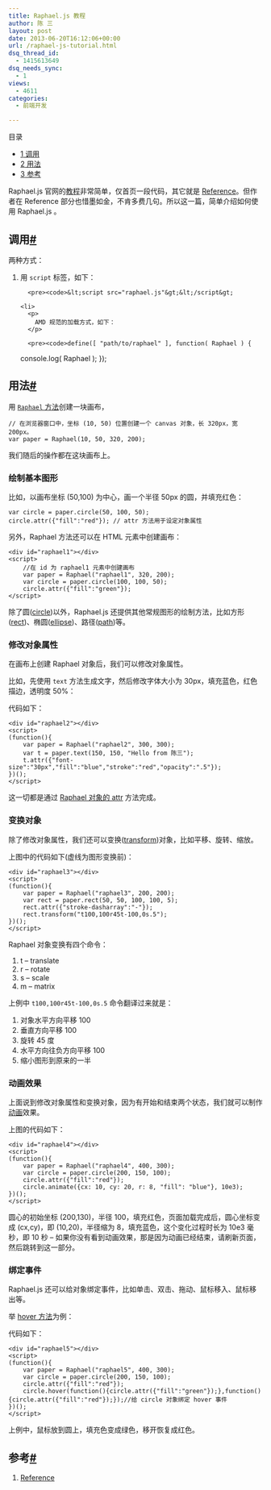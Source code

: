 ```yaml
---
title: Raphael.js 教程
author: 陈 三
layout: post
date: 2013-06-20T16:12:06+00:00
url: /raphael-js-tutorial.html
dsq_thread_id:
  - 1415613649
dsq_needs_sync:
  - 1
views:
  - 4611
categories:
  - 前端开发

---
```

<div id="toc_container" class="ml-l u-floatRight pure-u-1-1 pure-u-sm-2-5 toc_white no_bullets">
  <nav id="myaffix">
  
  <p class="toc-title">
    目录
  </p>
  
  <ul class="toc-list nav" role="menu">
    <li class="toc-list__item" role="menuitem">
      <a href="#i"><span class="toc_number toc_depth_1">1</span> 调用</a>
    </li>
    <li class="toc-list__item" role="menuitem">
      <a href="#i-2"><span class="toc_number toc_depth_1">2</span> 用法</a>
    </li>
    <li class="toc-list__item" role="menuitem">
      <a href="#i-3"><span class="toc_number toc_depth_1">3</span> 参考</a>
    </li>
  </ul></nav>
</div>

<div class="">
  <p>
    Raphael.js 官网的<a href="http://raphaeljs.com/">教程</a>非常简单，仅首页一段代码，其它就是 <a href="http://raphaeljs.com/reference.html">Reference</a>。但作者在 Reference 部分也惜墨如金，不肯多费几句。所以这一篇，简单介绍如何使用 Raphael.js 。
  </p>
  
  <h2 class="storycontent-h2">
    <span id="i">调用</span><a title="标题链接地址" class="u-floatRight hidden" id="heyi" href="#i"><span class="" aria-hidden="true">#</span></a>
  </h2>
  
  <p>
    两种方式：
  </p>
  
  <ol>
    <li>
      <p>
        用 <code>script</code> 标签，如下：
      </p>
      
      <pre><code>&lt;script src="raphael.js"&gt;&lt;/script&gt;
</code></pre>
    </li>
    
    <li>
      <p>
        AMD 规范的加载方式，如下：
      </p>
      
      <pre><code>define([ "path/to/raphael" ], function( Raphael ) {
  console.log( Raphael );
});
</code></pre>
    </li>
  </ol>
  
  <h2 class="storycontent-h2">
    <span id="i-2">用法</span><a title="标题链接地址" class="u-floatRight hidden" id="heyi-2" href="#i-2"><span class="" aria-hidden="true">#</span></a>
  </h2>
  
  <p>
    用 <a href="http://raphaeljs.com/reference.html#Raphael"><code>Raphael</code> 方法</a>创建一块画布，
  </p>
  
  <pre><code>// 在浏览器窗口中，坐标 (10, 50) 位置创建一个 canvas 对象，长 320px，宽 200px。
var paper = Raphael(10, 50, 320, 200);
</code></pre>
  
  <p>
    我们随后的操作都在这块画布上。
  </p>
  
  <h3>
    绘制基本图形
  </h3>
  
  <p>
    比如，以画布坐标 (50,100) 为中心，画一个半径 50px 的圆，并填充红色：
  </p>
  
  <pre><code>var circle = paper.circle(50, 100, 50);
circle.attr({"fill":"red"}); // attr 方法用于设定对象属性
</code></pre>
  
  <p>
    另外，Raphael 方法还可以在 HTML 元素中创建画布：
  </p>
  
  <pre><code>&lt;div id="raphael1"&gt;&lt;/div&gt;
&lt;script&gt;
    //在 id 为 raphael1 元素中创建画布
    var paper = Raphael("raphael1", 320, 200);
    var circle = paper.circle(100, 100, 50);
    circle.attr({"fill":"green"});
&lt;/script&gt;
</code></pre>
  
  <p>
    除了圆(<a href="http://raphaeljs.com/reference.html#Paper.circle">circle</a>)以外，Raphael.js 还提供其他常规图形的绘制方法，比如方形(<a href="http://raphaeljs.com/reference.html#Paper.rect">rect</a>)、椭圆(<a href="http://raphaeljs.com/reference.html#Paper.ellipse">ellipse</a>)、路径(<a href="http://raphaeljs.com/reference.html#Paper.path">path</a>)等。
  </p>
  
  <h3>
    修改对象属性
  </h3>
  
  <p>
    在画布上创建 Raphael 对象后，我们可以修改对象属性。
  </p>
  
  <p>
    比如，先使用 <code>text</code> 方法生成文字，然后修改字体大小为 30px，填充蓝色，红色描边，透明度 50%：
  </p>
  
  <div id="raphael2">
  </div>
  
  <p>
    代码如下：
  </p>
  
  <pre><code>&lt;div id="raphael2"&gt;&lt;/div&gt;
&lt;script&gt;
(function(){
    var paper = Raphael("raphael2", 300, 300);
    var t = paper.text(150, 150, "Hello from 陈三");
    t.attr({"font-size":"30px","fill":"blue","stroke":"red","opacity":".5"});
})();
&lt;/script&gt;
</code></pre>
  
  <p>
    这一切都是通过 <a href="http://raphaeljs.com/reference.html#Element.attr">Raphael 对象的 attr</a> 方法完成。
  </p>
  
  <h3>
    变换对象
  </h3>
  
  <p>
    除了修改对象属性，我们还可以变换(<a href="http://raphaeljs.com/reference.html#Element.transform">transform</a>)对象，比如平移、旋转、缩放。
  </p>
  
  <div id="raphael3">
  </div>
  
  <p>
    上图中的代码如下(虚线为图形变换前)：
  </p>
  
  <pre><code>&lt;div id="raphael3"&gt;&lt;/div&gt;
&lt;script&gt;
(function(){
    var paper = Raphael("raphael3", 200, 200);
    var rect = paper.rect(50, 50, 100, 100, 5);
    rect.attr({"stroke-dasharray":"-"});
    rect.transform("t100,100r45t-100,0s.5");
})();
&lt;/script&gt;
</code></pre>
  
  <p>
    Raphael 对象变换有四个命令：
  </p>
  
  <ol>
    <li>
      t &#8211; translate
    </li>
    <li>
      r &#8211; rotate
    </li>
    <li>
      s &#8211; scale
    </li>
    <li>
      m &#8211; matrix
    </li>
  </ol>
  
  <p>
    上例中 <code>t100,100r45t-100,0s.5</code> 命令翻译过来就是：
  </p>
  
  <ol>
    <li>
      对象水平方向平移 100
    </li>
    <li>
      垂直方向平移 100
    </li>
    <li>
      旋转 45 度
    </li>
    <li>
      水平方向往负方向平移 100
    </li>
    <li>
      缩小图形到原来的一半
    </li>
  </ol>
  
  <h3>
    动画效果
  </h3>
  
  <p>
    上面说到修改对象属性和变换对象，因为有开始和结束两个状态，我们就可以制作<a href="http://raphaeljs.com/reference.html#Element.animate">动画</a>效果。
  </p>
  
  <div id="raphael4">
  </div>
  
  <p>
    上图的代码如下：
  </p>
  
  <pre><code>&lt;div id="raphael4"&gt;&lt;/div&gt;
&lt;script&gt;
(function(){
    var paper = Raphael("raphael4", 400, 300);
    var circle = paper.circle(200, 150, 100);
    circle.attr({"fill":"red"});
    circle.animate({cx: 10, cy: 20, r: 8, "fill": "blue"}, 10e3);
})();
&lt;/script&gt;
</code></pre>
  
  <p>
    圆心的初始坐标 (200,130)，半径 100，填充红色，页面加载完成后，圆心坐标变成 (cx,cy)，即 (10,20)，半径缩为 8，填充蓝色，这个变化过程时长为 10e3 毫秒，即 10 秒 &#8211; 如果你没有看到动画效果，那是因为动画已经结束，请刷新页面，然后跳转到这一部分。
  </p>
  
  <h3>
    绑定事件
  </h3>
  
  <p>
    Raphael.js 还可以给对象绑定事件，比如单击、双击、拖动、鼠标移入、鼠标移出等。
  </p>
  
  <p>
    举 <a href="http://raphaeljs.com/reference.html#Element.hover">hover 方法</a>为例：
  </p>
  
  <div id="raphael5">
  </div>
  
  <p>
    代码如下：
  </p>
  
  <pre><code>&lt;div id="raphael5"&gt;&lt;/div&gt;
&lt;script&gt;
(function(){
    var paper = Raphael("raphael5", 400, 300);
    var circle = paper.circle(200, 150, 100);
    circle.attr({"fill":"red"});
    circle.hover(function(){circle.attr({"fill":"green"});},function(){circle.attr({"fill":"red"});});//给 circle 对象绑定 hover 事件
})();
&lt;/script&gt;
</code></pre>
  
  <p>
    上例中，鼠标放到圆上，填充色变成绿色，移开恢复成红色。
  </p>
  
  <h2 class="storycontent-h2">
    <span id="i-3">参考</span><a title="标题链接地址" class="u-floatRight hidden" id="heyi-3" href="#i-3"><span class="" aria-hidden="true">#</span></a>
  </h2>
  
  <ol>
    <li>
      <a href="http://raphaeljs.com/reference.html">Reference</a>
    </li>
  </ol>
</div>